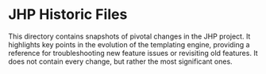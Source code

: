 # JHP Historic Files

This directory contains snapshots of pivotal changes in the JHP project. It highlights key points in the evolution of the templating engine, providing a reference for troubleshooting new feature issues or revisiting old features. It does not contain every change, but rather the most significant ones.